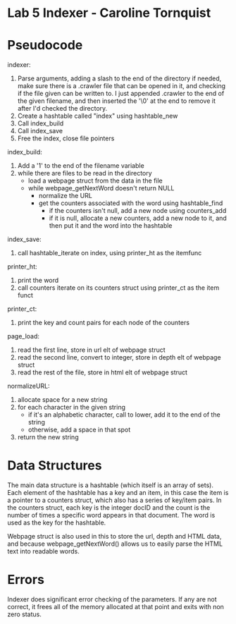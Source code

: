 # Lab 5 Indexer - Caroline Tornquist
 
# Pseudocode
indexer:
1. Parse arguments, adding a slash to the end of the directory if needed, make sure there is a .crawler file that can be opened in it, and checking if the file given can be written to. I just appended .crawler to the end of the given filename, and then inserted the '\0' at the end to remove it after I'd checked the directory. 
2. Create a hashtable called "index" using hashtable_new
3. Call index_build
4. Call index_save
5. Free the index, close file pointers

index_build:
1. Add a '1' to the end of the filename variable
2. while there are files to be read in the directory
    * load a webpage struct from the data in the file
    * while webpage_getNextWord doesn't return NULL
        * normalize the URL
        * get the counters associated with the word using hashtable_find
            *  if the counters isn't null, add a new node using counters_add
            * if it is null, allocate a new counters, add a new node to it, and then put it and the word into the hashtable

index_save:
1. call hashtable_iterate on index, using printer_ht as the itemfunc

printer_ht:
1. print the word
2. call counters iterate on its counters struct using printer_ct as the item funct

printer_ct:
1. print the key and count pairs for each node of the counters

page_load:
1. read the first line, store in url elt of webpage struct
2. read the second line, convert to integer, store in depth elt of webpage struct
3. read the rest of the file, store in html elt of webpage struct 

normalizeURL:
1. allocate space for a new string
2. for each character in the given string
    * if it's an alphabetic character, call to lower, add it to the end of the string
    * otherwise, add a space in that spot
3. return the new string
 
# Data Structures
The main data structure is a hashtable (which itself is an array of sets). Each element of the hashtable has a key and an item, in this case the item is a pointer to a counters struct, which also has a series of key/item pairs. In the counters struct, each key is the integer docID and the count is the number of times a specific word appears in that document. The word is used as the key for the hashtable. 

Webpage struct is also used in this to store the url, depth and HTML data, and because webpage_getNextWord() allows us to easily parse the HTML text into readable words. 
 
# Errors
Indexer does significant error checking of the parameters. If any are not correct, it frees all of the memory allocated at that point and exits with non zero status. 